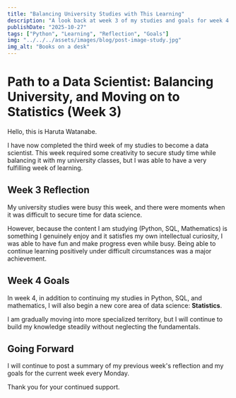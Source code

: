 ```yaml
---
title: "Balancing University Studies with This Learning"
description: "A look back at week 3 of my studies and goals for week 4."
publishDate: "2025-10-27"
tags: ["Python", "Learning", "Reflection", "Goals"]
img: "../../../assets/images/blog/post-image-study.jpg"
img_alt: "Books on a desk"
---
```


# Path to a Data Scientist: Balancing University, and Moving on to Statistics (Week 3)

Hello, this is Haruta Watanabe.

I have now completed the third week of my studies to become a data scientist. This week required some creativity to secure study time while balancing it with my university classes, but I was able to have a very fulfilling week of learning.

## Week 3 Reflection

My university studies were busy this week, and there were moments when it was difficult to secure time for data science.

However, because the content I am studying (Python, SQL, Mathematics) is something I genuinely enjoy and it satisfies my own intellectual curiosity, I was able to have fun and make progress even while busy. Being able to continue learning positively under difficult circumstances was a major achievement.

## Week 4 Goals

In week 4, in addition to continuing my studies in Python, SQL, and mathematics, I will also begin a new core area of data science: **Statistics**.

I am gradually moving into more specialized territory, but I will continue to build my knowledge steadily without neglecting the fundamentals.

## Going Forward

I will continue to post a summary of my previous week's reflection and my goals for the current week every Monday.

Thank you for your continued support.
